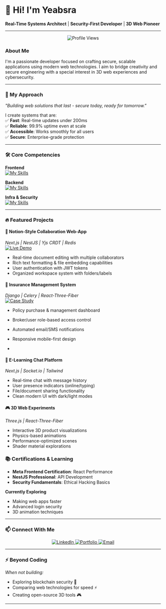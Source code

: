 # 👋 Hi! I'm Yeabsra

**Real-Time Systems Architect** | **Security-First Developer** | **3D Web Pioneer**

---
<div align="center">

![Profile Views](https://komarev.com/ghpvc/?username=CyberStackPro&color=blueviolet&style=flat-square)

</div>

### About Me

I'm a passionate developer focused on crafting secure, scalable applications using modern web technologies. I aim to bridge creativity and secure engineering with a special interest in 3D web experiences and cybersecurity.

---

### 🧠 My Approach 

*"Building web solutions that last - secure today, ready for tomorrow."*  

I create systems that are:  
✅ **Fast**: Real-time updates under 200ms  
✅ **Reliable**: 99.9% uptime even at scale  
✅ **Accessible**: Works smoothly for all users  
✅ **Secure**: Enterprise-grade protection  

---

### 🛠️ Core Competencies  
<div align="start">

**Frontend**  
[![My Skills](https://skillicons.dev/icons?i=c,js,ts,react,nextjs,threejs,tailwind,figma)](https://skillicons.dev)  

**Backend**  
[![My Skills](https://skillicons.dev/icons?i=nestjs,nodejs,python,django,graphql,redis)](https://skillicons.dev)  

**Infra & Security**  
[![My Skills](https://skillicons.dev/icons?i=mongodb,postgres,aws,linux,git,github)](https://skillicons.dev)  

</div>

---

### 🔥 Featured Projects  

#### 📝 **Notion-Style Collaboration Web-App**  
*Next.js | NestJS | Yjs CRDT | Redis*  
[![Live Demo](https://img.shields.io/badge/DEMO-Live-brightgreen?style=for-the-badge)](https://notion-clone.demo)  
- Real-time document editing with multiple collaborators  
- Rich text formatting & file embedding capabilities  
- User authentication with JWT tokens  
- Organized workspace system with folders/labels  

#### 🏥 **Insurance Management System**  
*Django | Celery | React-Three-Fiber*  
[![Case Study](https://img.shields.io/badge/CASE_STUDY-View-blue?style=for-the-badge)](https://github.com/CyberStackPro/insurance-platform)  
- Policy purchase & management dashboard  
- Broker/user role-based access control  
- Automated email/SMS notifications  
- Responsive mobile-first design

- 
#### 💬 **E-Learning Chat Platform**  
*Next.js | Socket.io | Tailwind*  
- Real-time chat with message history  
- User presence indicators (online/typing)  
- File/document sharing functionality  
- Clean modern UI with dark/light modes  

#### 🎮 **3D Web Experiments**  
*Three.js | React-Three-Fiber*  
- Interactive 3D product visualizations  
- Physics-based animations  
- Performance-optimized scenes  
- Shader material explorations  


### 📚 Certifications & Learning  
- **Meta Frontend Certification**: React Performance  
- **NestJS Professional**: API Development  
- **Security Fundamentals**: Ethical Hacking Basics  

**Currently Exploring**  
- Making web apps faster  
- Advanced login security  
- 3D animation techniques  

---

### 📫 Connect With Me  
<div align="center">

<a href="https://et.linkedin.com/in/yeabsra-gebriel-5b056a240" target="_blank">
  <img src="https://img.shields.io/badge/LinkedIn-0077B5?style=for-the-badge&logo=linkedin&logoColor=white" alt="LinkedIn"/>
</a>
<a href="https://www.yeabsra.com" target="_blank">
  <img src="https://img.shields.io/badge/Portfolio-000000?style=for-the-badge&logo=about.me&logoColor=white" alt="Portfolio"/>
</a>
<a href="mailto:yeabsragebriel@gmail.com">
  <img src="https://img.shields.io/badge/Email-D14836?style=for-the-badge&logo=gmail&logoColor=white" alt="Email"/>
</a>

</div>  

---

### ⚡️ Beyond Coding
*When not building:*
- Exploring blockchain security 🔐
- Comparing web technologies for speed ⚡
- Creating open-source 3D tools 🎮
---
